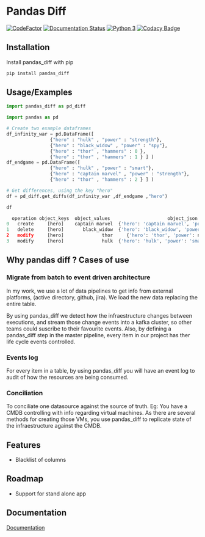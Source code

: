 
# Pandas Diff
[![CodeFactor](https://www.codefactor.io/repository/github/jaimevalero/pandas_diff/badge)](https://www.codefactor.io/repository/github/jaimevalero/pandas_diff)
[![Documentation Status](https://readthedocs.org/projects/pandas-diff/badge/?version=latest)](https://pandas-diff.readthedocs.io/en/latest/?badge=latest)
[![Python 3](https://pyup.io/repos/github/jaimevalero/pandas_diff/python-3-shield.svg)](https://pyup.io/repos/github/jaimevalero/pandas_diff/)
[![Codacy Badge](https://app.codacy.com/project/badge/Grade/bd60be67332644e2a64401b6f44a3b12)](https://www.codacy.com/gh/jaimevalero/pandas_diff/dashboard?utm_source=github.com&amp;utm_medium=referral&amp;utm_content=jaimevalero/pandas_diff&amp;utm_campaign=Badge_Grade)

## Installation

Install pandas_diff with pip

```bash
pip install pandas_diff
```


## Usage/Examples

```python
import pandas_diff as pd_diff

import pandas as pd

# Create two example dataframes
df_infinity_war = pd.DataFrame([
                {"hero" : "hulk" , "power" : "strength"},
                {"hero" : "black_widow" , "power" : "spy"},
                {"hero" : "thor" , "hammers" : 0 },
                {"hero" : "thor" , "hammers" : 1 } ] )
df_endgame = pd.DataFrame([
                {"hero" : "hulk" , "power" : "smart"},
                {"hero" : "captain marvel" , "power" : "strength"},
                {"hero" : "thor" , "hammers" : 2 } ] )

# Get differences, using the key "hero"
df = pd_diff.get_diffs(df_infinity_war ,df_endgame ,"hero")

df

  operation object_keys  object_values                     object_json                     attribute_changed old_value new_value
0   create     [hero]    captain marvel  {'hero': 'captain marvel', 'power': 'strength'...           NaN           NaN      NaN
1   delete     [hero]       black_widow  {'hero': 'black_widow', 'power': 'spy', 'hamme...           NaN           NaN      NaN
2   modify     [hero]              thor     {'hero': 'thor', 'power': nan, 'hammers': 2.0}       hammers             1        2
3   modify     [hero]              hulk  {'hero': 'hulk', 'power': 'smart', 'hammers': ...         power      strength    smart

```

## Why pandas diff ? Cases of use

<h3>Migrate from batch to event driven architecture</h3>

In my work, we use a lot of data pipelines to get info from external
platforms, (active directory, github, jira). We load the new data
replacing the entire table.

By using pandas_diff we detect how the infraestructure changes between
executions, and stream those change events into a kafka cluster, so
other teams could suscribe to their favourite events. Also, by defining
a pandas_diff step in the master pipeline, every item in our project has
ther life cycle events controlled.


<h3>Events log</h3>


For every item in a table, by using pandas_diff you will have an event
log to audit of how the resources are being consumed.

<h3>Conciliation</h3>

To conciliate one datasource against the source of truth. Eg: You have a CMDB controlling with info regarding virtual machines. As there are several methods for creating those VMs, you use pandas_diff to replicate state of the infraestructure against the CMDB.


## Features

* Blacklist of columns


## Roadmap

* Support for stand alone app

## Documentation

[Documentation](https://pandas-diff.readthedocs.io/en/latest/)
